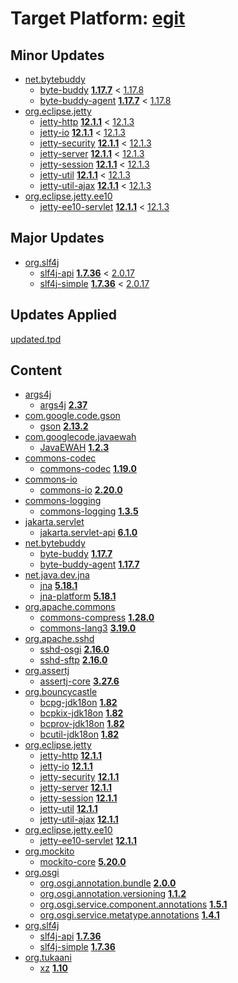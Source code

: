# Target Platform: [egit](https://raw.githubusercontent.com/eclipse-egit/egit/master/org.eclipse.egit.target/maven/dependencies.tpd)

## Minor Updates
 - [net.bytebuddy](https://repo.maven.apache.org/maven2/net/bytebuddy/)
    - [byte-buddy](https://repo.maven.apache.org/maven2/net/bytebuddy/byte-buddy/) **[1.17.7](https://repo.maven.apache.org/maven2/net/bytebuddy/byte-buddy/1.17.7)** < [1.17.8](https://repo.maven.apache.org/maven2/net/bytebuddy/byte-buddy/1.17.8/)
    - [byte-buddy-agent](https://repo.maven.apache.org/maven2/net/bytebuddy/byte-buddy-agent/) **[1.17.7](https://repo.maven.apache.org/maven2/net/bytebuddy/byte-buddy-agent/1.17.7)** < [1.17.8](https://repo.maven.apache.org/maven2/net/bytebuddy/byte-buddy-agent/1.17.8/)
 - [org.eclipse.jetty](https://repo.maven.apache.org/maven2/org/eclipse/jetty/)
    - [jetty-http](https://repo.maven.apache.org/maven2/org/eclipse/jetty/jetty-http/) **[12.1.1](https://repo.maven.apache.org/maven2/org/eclipse/jetty/jetty-http/12.1.1)** < [12.1.3](https://repo.maven.apache.org/maven2/org/eclipse/jetty/jetty-http/12.1.3/)
    - [jetty-io](https://repo.maven.apache.org/maven2/org/eclipse/jetty/jetty-io/) **[12.1.1](https://repo.maven.apache.org/maven2/org/eclipse/jetty/jetty-io/12.1.1)** < [12.1.3](https://repo.maven.apache.org/maven2/org/eclipse/jetty/jetty-io/12.1.3/)
    - [jetty-security](https://repo.maven.apache.org/maven2/org/eclipse/jetty/jetty-security/) **[12.1.1](https://repo.maven.apache.org/maven2/org/eclipse/jetty/jetty-security/12.1.1)** < [12.1.3](https://repo.maven.apache.org/maven2/org/eclipse/jetty/jetty-security/12.1.3/)
    - [jetty-server](https://repo.maven.apache.org/maven2/org/eclipse/jetty/jetty-server/) **[12.1.1](https://repo.maven.apache.org/maven2/org/eclipse/jetty/jetty-server/12.1.1)** < [12.1.3](https://repo.maven.apache.org/maven2/org/eclipse/jetty/jetty-server/12.1.3/)
    - [jetty-session](https://repo.maven.apache.org/maven2/org/eclipse/jetty/jetty-session/) **[12.1.1](https://repo.maven.apache.org/maven2/org/eclipse/jetty/jetty-session/12.1.1)** < [12.1.3](https://repo.maven.apache.org/maven2/org/eclipse/jetty/jetty-session/12.1.3/)
    - [jetty-util](https://repo.maven.apache.org/maven2/org/eclipse/jetty/jetty-util/) **[12.1.1](https://repo.maven.apache.org/maven2/org/eclipse/jetty/jetty-util/12.1.1)** < [12.1.3](https://repo.maven.apache.org/maven2/org/eclipse/jetty/jetty-util/12.1.3/)
    - [jetty-util-ajax](https://repo.maven.apache.org/maven2/org/eclipse/jetty/jetty-util-ajax/) **[12.1.1](https://repo.maven.apache.org/maven2/org/eclipse/jetty/jetty-util-ajax/12.1.1)** < [12.1.3](https://repo.maven.apache.org/maven2/org/eclipse/jetty/jetty-util-ajax/12.1.3/)
 - [org.eclipse.jetty.ee10](https://repo.maven.apache.org/maven2/org/eclipse/jetty/ee10/)
    - [jetty-ee10-servlet](https://repo.maven.apache.org/maven2/org/eclipse/jetty/ee10/jetty-ee10-servlet/) **[12.1.1](https://repo.maven.apache.org/maven2/org/eclipse/jetty/ee10/jetty-ee10-servlet/12.1.1)** < [12.1.3](https://repo.maven.apache.org/maven2/org/eclipse/jetty/ee10/jetty-ee10-servlet/12.1.3/)

## Major Updates
 - [org.slf4j](https://repo.maven.apache.org/maven2/org/slf4j/)
    - [slf4j-api](https://repo.maven.apache.org/maven2/org/slf4j/slf4j-api/) **[1.7.36](https://repo.maven.apache.org/maven2/org/slf4j/slf4j-api/1.7.36)** < [2.0.17](https://repo.maven.apache.org/maven2/org/slf4j/slf4j-api/2.0.17/)
    - [slf4j-simple](https://repo.maven.apache.org/maven2/org/slf4j/slf4j-simple/) **[1.7.36](https://repo.maven.apache.org/maven2/org/slf4j/slf4j-simple/1.7.36)** < [2.0.17](https://repo.maven.apache.org/maven2/org/slf4j/slf4j-simple/2.0.17/)

## Updates Applied
[updated.tpd](updated.tpd)

## Content
 - [args4j](https://repo.maven.apache.org/maven2/args4j/)
    - [args4j](https://repo.maven.apache.org/maven2/args4j/args4j/) **[2.37](https://repo.maven.apache.org/maven2/args4j/args4j/2.37)**
 - [com.google.code.gson](https://repo.maven.apache.org/maven2/com/google/code/gson/)
    - [gson](https://repo.maven.apache.org/maven2/com/google/code/gson/gson/) **[2.13.2](https://repo.maven.apache.org/maven2/com/google/code/gson/gson/2.13.2)**
 - [com.googlecode.javaewah](https://repo.maven.apache.org/maven2/com/googlecode/javaewah/)
    - [JavaEWAH](https://repo.maven.apache.org/maven2/com/googlecode/javaewah/JavaEWAH/) **[1.2.3](https://repo.maven.apache.org/maven2/com/googlecode/javaewah/JavaEWAH/1.2.3)**
 - [commons-codec](https://repo.maven.apache.org/maven2/commons-codec/)
    - [commons-codec](https://repo.maven.apache.org/maven2/commons-codec/commons-codec/) **[1.19.0](https://repo.maven.apache.org/maven2/commons-codec/commons-codec/1.19.0)**
 - [commons-io](https://repo.maven.apache.org/maven2/commons-io/)
    - [commons-io](https://repo.maven.apache.org/maven2/commons-io/commons-io/) **[2.20.0](https://repo.maven.apache.org/maven2/commons-io/commons-io/2.20.0)**
 - [commons-logging](https://repo.maven.apache.org/maven2/commons-logging/)
    - [commons-logging](https://repo.maven.apache.org/maven2/commons-logging/commons-logging/) **[1.3.5](https://repo.maven.apache.org/maven2/commons-logging/commons-logging/1.3.5)**
 - [jakarta.servlet](https://repo.maven.apache.org/maven2/jakarta/servlet/)
    - [jakarta.servlet-api](https://repo.maven.apache.org/maven2/jakarta/servlet/jakarta.servlet-api/) **[6.1.0](https://repo.maven.apache.org/maven2/jakarta/servlet/jakarta.servlet-api/6.1.0)**
 - [net.bytebuddy](https://repo.maven.apache.org/maven2/net/bytebuddy/)
    - [byte-buddy](https://repo.maven.apache.org/maven2/net/bytebuddy/byte-buddy/) **[1.17.7](https://repo.maven.apache.org/maven2/net/bytebuddy/byte-buddy/1.17.7)**
    - [byte-buddy-agent](https://repo.maven.apache.org/maven2/net/bytebuddy/byte-buddy-agent/) **[1.17.7](https://repo.maven.apache.org/maven2/net/bytebuddy/byte-buddy-agent/1.17.7)**
 - [net.java.dev.jna](https://repo.maven.apache.org/maven2/net/java/dev/jna/)
    - [jna](https://repo.maven.apache.org/maven2/net/java/dev/jna/jna/) **[5.18.1](https://repo.maven.apache.org/maven2/net/java/dev/jna/jna/5.18.1)**
    - [jna-platform](https://repo.maven.apache.org/maven2/net/java/dev/jna/jna-platform/) **[5.18.1](https://repo.maven.apache.org/maven2/net/java/dev/jna/jna-platform/5.18.1)**
 - [org.apache.commons](https://repo.maven.apache.org/maven2/org/apache/commons/)
    - [commons-compress](https://repo.maven.apache.org/maven2/org/apache/commons/commons-compress/) **[1.28.0](https://repo.maven.apache.org/maven2/org/apache/commons/commons-compress/1.28.0)**
    - [commons-lang3](https://repo.maven.apache.org/maven2/org/apache/commons/commons-lang3/) **[3.19.0](https://repo.maven.apache.org/maven2/org/apache/commons/commons-lang3/3.19.0)**
 - [org.apache.sshd](https://repo.maven.apache.org/maven2/org/apache/sshd/)
    - [sshd-osgi](https://repo.maven.apache.org/maven2/org/apache/sshd/sshd-osgi/) **[2.16.0](https://repo.maven.apache.org/maven2/org/apache/sshd/sshd-osgi/2.16.0)**
    - [sshd-sftp](https://repo.maven.apache.org/maven2/org/apache/sshd/sshd-sftp/) **[2.16.0](https://repo.maven.apache.org/maven2/org/apache/sshd/sshd-sftp/2.16.0)**
 - [org.assertj](https://repo.maven.apache.org/maven2/org/assertj/)
    - [assertj-core](https://repo.maven.apache.org/maven2/org/assertj/assertj-core/) **[3.27.6](https://repo.maven.apache.org/maven2/org/assertj/assertj-core/3.27.6)**
 - [org.bouncycastle](https://repo.maven.apache.org/maven2/org/bouncycastle/)
    - [bcpg-jdk18on](https://repo.maven.apache.org/maven2/org/bouncycastle/bcpg-jdk18on/) **[1.82](https://repo.maven.apache.org/maven2/org/bouncycastle/bcpg-jdk18on/1.82)**
    - [bcpkix-jdk18on](https://repo.maven.apache.org/maven2/org/bouncycastle/bcpkix-jdk18on/) **[1.82](https://repo.maven.apache.org/maven2/org/bouncycastle/bcpkix-jdk18on/1.82)**
    - [bcprov-jdk18on](https://repo.maven.apache.org/maven2/org/bouncycastle/bcprov-jdk18on/) **[1.82](https://repo.maven.apache.org/maven2/org/bouncycastle/bcprov-jdk18on/1.82)**
    - [bcutil-jdk18on](https://repo.maven.apache.org/maven2/org/bouncycastle/bcutil-jdk18on/) **[1.82](https://repo.maven.apache.org/maven2/org/bouncycastle/bcutil-jdk18on/1.82)**
 - [org.eclipse.jetty](https://repo.maven.apache.org/maven2/org/eclipse/jetty/)
    - [jetty-http](https://repo.maven.apache.org/maven2/org/eclipse/jetty/jetty-http/) **[12.1.1](https://repo.maven.apache.org/maven2/org/eclipse/jetty/jetty-http/12.1.1)**
    - [jetty-io](https://repo.maven.apache.org/maven2/org/eclipse/jetty/jetty-io/) **[12.1.1](https://repo.maven.apache.org/maven2/org/eclipse/jetty/jetty-io/12.1.1)**
    - [jetty-security](https://repo.maven.apache.org/maven2/org/eclipse/jetty/jetty-security/) **[12.1.1](https://repo.maven.apache.org/maven2/org/eclipse/jetty/jetty-security/12.1.1)**
    - [jetty-server](https://repo.maven.apache.org/maven2/org/eclipse/jetty/jetty-server/) **[12.1.1](https://repo.maven.apache.org/maven2/org/eclipse/jetty/jetty-server/12.1.1)**
    - [jetty-session](https://repo.maven.apache.org/maven2/org/eclipse/jetty/jetty-session/) **[12.1.1](https://repo.maven.apache.org/maven2/org/eclipse/jetty/jetty-session/12.1.1)**
    - [jetty-util](https://repo.maven.apache.org/maven2/org/eclipse/jetty/jetty-util/) **[12.1.1](https://repo.maven.apache.org/maven2/org/eclipse/jetty/jetty-util/12.1.1)**
    - [jetty-util-ajax](https://repo.maven.apache.org/maven2/org/eclipse/jetty/jetty-util-ajax/) **[12.1.1](https://repo.maven.apache.org/maven2/org/eclipse/jetty/jetty-util-ajax/12.1.1)**
 - [org.eclipse.jetty.ee10](https://repo.maven.apache.org/maven2/org/eclipse/jetty/ee10/)
    - [jetty-ee10-servlet](https://repo.maven.apache.org/maven2/org/eclipse/jetty/ee10/jetty-ee10-servlet/) **[12.1.1](https://repo.maven.apache.org/maven2/org/eclipse/jetty/ee10/jetty-ee10-servlet/12.1.1)**
 - [org.mockito](https://repo.maven.apache.org/maven2/org/mockito/)
    - [mockito-core](https://repo.maven.apache.org/maven2/org/mockito/mockito-core/) **[5.20.0](https://repo.maven.apache.org/maven2/org/mockito/mockito-core/5.20.0)**
 - [org.osgi](https://repo.maven.apache.org/maven2/org/osgi/)
    - [org.osgi.annotation.bundle](https://repo.maven.apache.org/maven2/org/osgi/org.osgi.annotation.bundle/) **[2.0.0](https://repo.maven.apache.org/maven2/org/osgi/org.osgi.annotation.bundle/2.0.0)**
    - [org.osgi.annotation.versioning](https://repo.maven.apache.org/maven2/org/osgi/org.osgi.annotation.versioning/) **[1.1.2](https://repo.maven.apache.org/maven2/org/osgi/org.osgi.annotation.versioning/1.1.2)**
    - [org.osgi.service.component.annotations](https://repo.maven.apache.org/maven2/org/osgi/org.osgi.service.component.annotations/) **[1.5.1](https://repo.maven.apache.org/maven2/org/osgi/org.osgi.service.component.annotations/1.5.1)**
    - [org.osgi.service.metatype.annotations](https://repo.maven.apache.org/maven2/org/osgi/org.osgi.service.metatype.annotations/) **[1.4.1](https://repo.maven.apache.org/maven2/org/osgi/org.osgi.service.metatype.annotations/1.4.1)**
 - [org.slf4j](https://repo.maven.apache.org/maven2/org/slf4j/)
    - [slf4j-api](https://repo.maven.apache.org/maven2/org/slf4j/slf4j-api/) **[1.7.36](https://repo.maven.apache.org/maven2/org/slf4j/slf4j-api/1.7.36)**
    - [slf4j-simple](https://repo.maven.apache.org/maven2/org/slf4j/slf4j-simple/) **[1.7.36](https://repo.maven.apache.org/maven2/org/slf4j/slf4j-simple/1.7.36)**
 - [org.tukaani](https://repo.maven.apache.org/maven2/org/tukaani/)
    - [xz](https://repo.maven.apache.org/maven2/org/tukaani/xz/) **[1.10](https://repo.maven.apache.org/maven2/org/tukaani/xz/1.10)**
